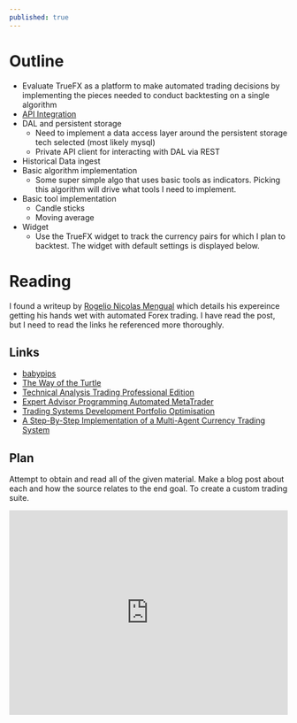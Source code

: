 ```yaml
---
published: true
---
```


# Outline
- Evaluate TrueFX as a platform to make automated trading decisions by implementing the pieces needed to conduct backtesting on a single algorithm
- [API Integration](https://github.com/imkarrer/truefx)
- DAL and persistent storage
    - Need to implement a data access layer around the persistent storage tech selected (most likely mysql)
    - Private API client for interacting with DAL via REST
- Historical Data ingest
- Basic algorithm implementation
    - Some super simple algo that uses basic tools as indicators.  Picking this algorithm will drive what tools I need to implement.
- Basic tool implementation
    - Candle sticks
    - Moving average
- Widget
    - Use the TrueFX widget to track the currency pairs for which I plan to backtest.  The widget with default settings is displayed below.
    
# Reading
I found a writeup by [Rogelio Nicolas Mengual](https://www.toptal.com/data-science/algorithmic-trading-a-practical-tale-for-engineers) which details his expereince getting his hands wet with automated Forex trading.  I have read the post, but I need to read the links he referenced more thoroughly.

## Links
- [babypips](http://www.babypips.com/school)
- [The Way of the Turtle](https://www.amazon.com/Way-Turtle-Methods-Ordinary-Legendary/dp/007148664X)
- [Technical Analysis Trading Professional Edition](https://www.amazon.com/Technical-Analysis-Trading-Professional-Edition/dp/007175914X)
- [Expert Advisor Programming Automated MetaTrader](https://www.amazon.com/Expert-Advisor-Programming-Automated-MetaTrader/dp/0982645902)
- [Trading Systems Development Portfolio Optimisation](https://www.amazon.com/Trading-Systems-Development-Portfolio-Optimisation/dp/1905641796)
- [A Step-By-Step Implementation of a Multi-Agent Currency Trading System](http://www.igi-global.com/chapter/step-step-implementation-multi-agent/49365)

## Plan
Attempt to obtain and read all of the given material.  Make a blog post about each and how the source relates to the end goal.  To create a custom trading suite.
    
<iframe src="https://webrates.truefx.com/rates/webWidget/trfxhp.jsp?l=n&amp;t=250" width="100%" height="370" scrolling="no" frameborder="0" padding="0" margin="0"> </iframe>
